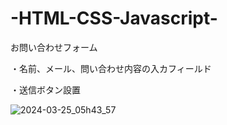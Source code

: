 ﻿# -HTML-CSS-Javascript-

 お問い合わせフォーム	
 
 ・名前、メール、問い合わせ内容の入カフィールド
	
 ・送信ボタン設置
 
![2024-03-25_05h43_57](https://github.com/daiichiii/HTML-CSS-Javascript/assets/136941425/11c44b0d-c9b1-4879-a0b1-ff7558a86eb3)
